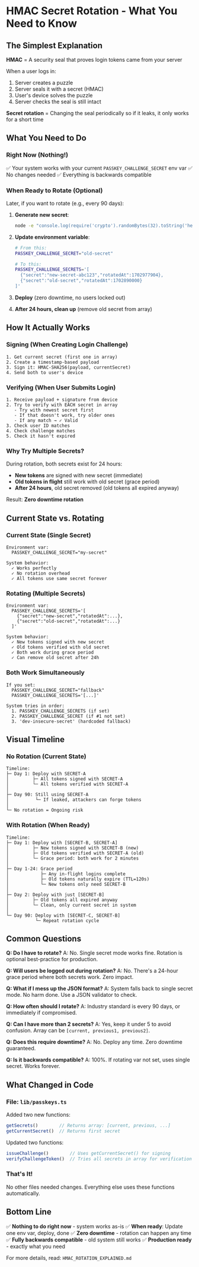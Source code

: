# HMAC Secret Rotation - What You Need to Know

## The Simplest Explanation

**HMAC** = A security seal that proves login tokens came from your server

When a user logs in:
1. Server creates a puzzle
2. Server seals it with a secret (HMAC)
3. User's device solves the puzzle
4. Server checks the seal is still intact

**Secret rotation** = Changing the seal periodically so if it leaks, it only works for a short time

## What You Need to Do

### Right Now (Nothing!)
✅ Your system works with your current `PASSKEY_CHALLENGE_SECRET` env var
✅ No changes needed
✅ Everything is backwards compatible

### When Ready to Rotate (Optional)
Later, if you want to rotate (e.g., every 90 days):

1. **Generate new secret**:
   ```bash
   node -e "console.log(require('crypto').randomBytes(32).toString('hex'))"
   ```

2. **Update environment variable**:
   ```bash
   # From this:
   PASSKEY_CHALLENGE_SECRET="old-secret"
   
   # To this:
   PASSKEY_CHALLENGE_SECRETS='[
     {"secret":"new-secret-abc123","rotatedAt":1702977904},
     {"secret":"old-secret","rotatedAt":1702890000}
   ]'
   ```

3. **Deploy** (zero downtime, no users locked out)

4. **After 24 hours, clean up** (remove old secret from array)

## How It Actually Works

### Signing (When Creating Login Challenge)
```
1. Get current secret (first one in array)
2. Create a timestamp-based payload
3. Sign it: HMAC-SHA256(payload, currentSecret)
4. Send both to user's device
```

### Verifying (When User Submits Login)
```
1. Receive payload + signature from device
2. Try to verify with EACH secret in array
   - Try with newest secret first
   - If that doesn't work, try older ones
   - If any match → ✓ Valid
3. Check user ID matches
4. Check challenge matches
5. Check it hasn't expired
```

### Why Try Multiple Secrets?
During rotation, both secrets exist for 24 hours:
- **New tokens** are signed with new secret (immediate)
- **Old tokens in flight** still work with old secret (grace period)
- **After 24 hours**, old secret removed (old tokens all expired anyway)

Result: **Zero downtime rotation**

## Current State vs. Rotating

### Current State (Single Secret)
```
Environment var:
  PASSKEY_CHALLENGE_SECRET="my-secret"

System behavior:
  ✓ Works perfectly
  ✓ No rotation overhead
  ✓ All tokens use same secret forever
```

### Rotating (Multiple Secrets)
```
Environment var:
  PASSKEY_CHALLENGE_SECRETS='[
    {"secret":"new-secret","rotatedAt":...},
    {"secret":"old-secret","rotatedAt":...}
  ]'

System behavior:
  ✓ New tokens signed with new secret
  ✓ Old tokens verified with old secret
  ✓ Both work during grace period
  ✓ Can remove old secret after 24h
```

### Both Work Simultaneously
```
If you set:
  PASSKEY_CHALLENGE_SECRET="fallback"
  PASSKEY_CHALLENGE_SECRETS='[...]'

System tries in order:
  1. PASSKEY_CHALLENGE_SECRETS (if set)
  2. PASSKEY_CHALLENGE_SECRET (if #1 not set)
  3. 'dev-insecure-secret' (hardcoded fallback)
```

## Visual Timeline

### No Rotation (Current State)
```
Timeline:
├─ Day 1: Deploy with SECRET-A
│         ├─ All tokens signed with SECRET-A
│         └─ All tokens verified with SECRET-A
│
├─ Day 90: Still using SECRET-A
│          └─ If leaked, attackers can forge tokens
│
└─ No rotation = Ongoing risk
```

### With Rotation (When Ready)
```
Timeline:
├─ Day 1: Deploy with [SECRET-B, SECRET-A]
│         ├─ New tokens signed with SECRET-B (new)
│         ├─ Old tokens verified with SECRET-A (old)
│         └─ Grace period: both work for 2 minutes
│
├─ Day 1-24: Grace period
│            ├─ Any in-flight logins complete
│            ├─ Old tokens naturally expire (TTL=120s)
│            └─ New tokens only need SECRET-B
│
├─ Day 2: Deploy with just [SECRET-B]
│         ├─ Old tokens all expired anyway
│         └─ Clean, only current secret in system
│
└─ Day 90: Deploy with [SECRET-C, SECRET-B]
           └─ Repeat rotation cycle
```

## Common Questions

**Q: Do I have to rotate?**
A: No. Single secret mode works fine. Rotation is optional best-practice for production.

**Q: Will users be logged out during rotation?**
A: No. There's a 24-hour grace period where both secrets work. Zero impact.

**Q: What if I mess up the JSON format?**
A: System falls back to single secret mode. No harm done. Use a JSON validator to check.

**Q: How often should I rotate?**
A: Industry standard is every 90 days, or immediately if compromised.

**Q: Can I have more than 2 secrets?**
A: Yes, keep it under 5 to avoid confusion. Array can be `[current, previous1, previous2]`.

**Q: Does this require downtime?**
A: No. Deploy any time. Zero downtime guaranteed.

**Q: Is it backwards compatible?**
A: 100%. If rotating var not set, uses single secret. Works forever.

## What Changed in Code

### File: `lib/passkeys.ts`

Added two new functions:
```typescript
getSecrets()        // Returns array: [current, previous, ...]
getCurrentSecret()  // Returns first secret
```

Updated two functions:
```typescript
issueChallenge()        // Uses getCurrentSecret() for signing
verifyChallengeToken()  // Tries all secrets in array for verification
```

### That's It!
No other files needed changes. Everything else uses these functions automatically.

## Bottom Line

✅ **Nothing to do right now** - system works as-is
✅ **When ready**: Update one env var, deploy, done
✅ **Zero downtime** - rotation can happen any time
✅ **Fully backwards compatible** - old system still works
✅ **Production ready** - exactly what you need

For more details, read: `HMAC_ROTATION_EXPLAINED.md`
